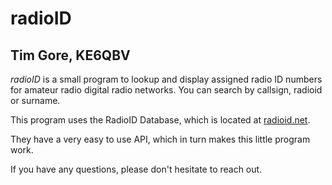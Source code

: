# radioID
## Tim Gore, KE6QBV

*radioID* is a small program to lookup and display assigned radio ID numbers for amateur radio digital radio networks. You can search by callsign, radioid or surname. 

This program uses the RadioID Database, which is located at [radioid.net](https://www.radioid.net/).

They have a very easy to use API, which in turn makes this little program work.

If you have any questions, please don't hesitate to reach out.
